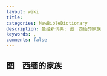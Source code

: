 ```yaml
---
layout: wiki
title: 
categories: NewBibleDictionary
description: 圣经新词典: 图　西缅的家族
keywords: , 
comments: false
---
```


## 图　西缅的家族












